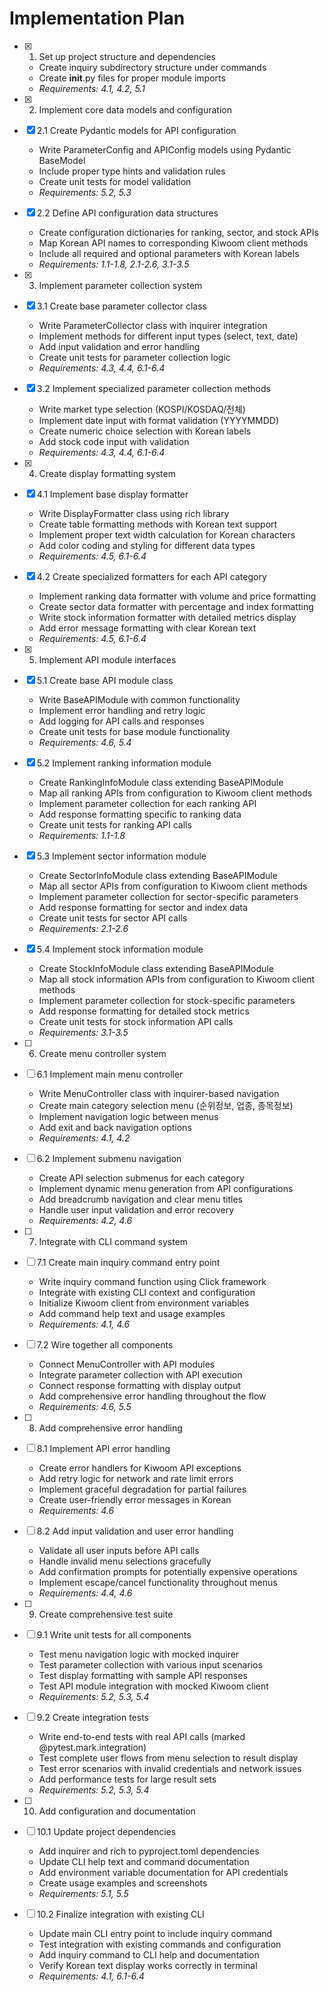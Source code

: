 # Implementation Plan

- [x] 1. Set up project structure and dependencies
  - Create inquiry subdirectory structure under commands
  - Create __init__.py files for proper module imports
  - _Requirements: 4.1, 4.2, 5.1_

- [x] 2. Implement core data models and configuration
- [x] 2.1 Create Pydantic models for API configuration
  - Write ParameterConfig and APIConfig models using Pydantic BaseModel
  - Include proper type hints and validation rules
  - Create unit tests for model validation
  - _Requirements: 5.2, 5.3_

- [x] 2.2 Define API configuration data structures
  - Create configuration dictionaries for ranking, sector, and stock APIs
  - Map Korean API names to corresponding Kiwoom client methods
  - Include all required and optional parameters with Korean labels
  - _Requirements: 1.1-1.8, 2.1-2.6, 3.1-3.5_

- [x] 3. Implement parameter collection system
- [x] 3.1 Create base parameter collector class
  - Write ParameterCollector class with inquirer integration
  - Implement methods for different input types (select, text, date)
  - Add input validation and error handling
  - Create unit tests for parameter collection logic
  - _Requirements: 4.3, 4.4, 6.1-6.4_

- [x] 3.2 Implement specialized parameter collection methods
  - Write market type selection (KOSPI/KOSDAQ/전체)
  - Implement date input with format validation (YYYYMMDD)
  - Create numeric choice selection with Korean labels
  - Add stock code input with validation
  - _Requirements: 4.3, 4.4, 6.1-6.4_

- [x] 4. Create display formatting system
- [x] 4.1 Implement base display formatter
  - Write DisplayFormatter class using rich library
  - Create table formatting methods with Korean text support
  - Implement proper text width calculation for Korean characters
  - Add color coding and styling for different data types
  - _Requirements: 4.5, 6.1-6.4_

- [x] 4.2 Create specialized formatters for each API category
  - Implement ranking data formatter with volume and price formatting
  - Create sector data formatter with percentage and index formatting
  - Write stock information formatter with detailed metrics display
  - Add error message formatting with clear Korean text
  - _Requirements: 4.5, 6.1-6.4_

- [x] 5. Implement API module interfaces
- [x] 5.1 Create base API module class
  - Write BaseAPIModule with common functionality
  - Implement error handling and retry logic
  - Add logging for API calls and responses
  - Create unit tests for base module functionality
  - _Requirements: 4.6, 5.4_

- [x] 5.2 Implement ranking information module
  - Create RankingInfoModule class extending BaseAPIModule
  - Map all ranking APIs from configuration to Kiwoom client methods
  - Implement parameter collection for each ranking API
  - Add response formatting specific to ranking data
  - Create unit tests for ranking API calls
  - _Requirements: 1.1-1.8_

- [x] 5.3 Implement sector information module
  - Create SectorInfoModule class extending BaseAPIModule
  - Map all sector APIs from configuration to Kiwoom client methods
  - Implement parameter collection for sector-specific parameters
  - Add response formatting for sector and index data
  - Create unit tests for sector API calls
  - _Requirements: 2.1-2.6_

- [x] 5.4 Implement stock information module
  - Create StockInfoModule class extending BaseAPIModule
  - Map all stock information APIs from configuration to Kiwoom client methods
  - Implement parameter collection for stock-specific parameters
  - Add response formatting for detailed stock metrics
  - Create unit tests for stock information API calls
  - _Requirements: 3.1-3.5_

- [ ] 6. Create menu controller system
- [ ] 6.1 Implement main menu controller
  - Write MenuController class with inquirer-based navigation
  - Create main category selection menu (순위정보, 업종, 종목정보)
  - Implement navigation logic between menus
  - Add exit and back navigation options
  - _Requirements: 4.1, 4.2_

- [ ] 6.2 Implement submenu navigation
  - Create API selection submenus for each category
  - Implement dynamic menu generation from API configurations
  - Add breadcrumb navigation and clear menu titles
  - Handle user input validation and error recovery
  - _Requirements: 4.2, 4.6_

- [ ] 7. Integrate with CLI command system
- [ ] 7.1 Create main inquiry command entry point
  - Write inquiry command function using Click framework
  - Integrate with existing CLI context and configuration
  - Initialize Kiwoom client from environment variables
  - Add command help text and usage examples
  - _Requirements: 4.1, 4.6_

- [ ] 7.2 Wire together all components
  - Connect MenuController with API modules
  - Integrate parameter collection with API execution
  - Connect response formatting with display output
  - Add comprehensive error handling throughout the flow
  - _Requirements: 4.6, 5.5_

- [ ] 8. Add comprehensive error handling
- [ ] 8.1 Implement API error handling
  - Create error handlers for Kiwoom API exceptions
  - Add retry logic for network and rate limit errors
  - Implement graceful degradation for partial failures
  - Create user-friendly error messages in Korean
  - _Requirements: 4.6_

- [ ] 8.2 Add input validation and user error handling
  - Validate all user inputs before API calls
  - Handle invalid menu selections gracefully
  - Add confirmation prompts for potentially expensive operations
  - Implement escape/cancel functionality throughout menus
  - _Requirements: 4.4, 4.6_

- [ ] 9. Create comprehensive test suite
- [ ] 9.1 Write unit tests for all components
  - Test menu navigation logic with mocked inquirer
  - Test parameter collection with various input scenarios
  - Test display formatting with sample API responses
  - Test API module integration with mocked Kiwoom client
  - _Requirements: 5.2, 5.3, 5.4_

- [ ] 9.2 Create integration tests
  - Write end-to-end tests with real API calls (marked @pytest.mark.integration)
  - Test complete user flows from menu selection to result display
  - Test error scenarios with invalid credentials and network issues
  - Add performance tests for large result sets
  - _Requirements: 5.2, 5.3, 5.4_

- [ ] 10. Add configuration and documentation
- [ ] 10.1 Update project dependencies
  - Add inquirer and rich to pyproject.toml dependencies
  - Update CLI help text and command documentation
  - Add environment variable documentation for API credentials
  - Create usage examples and screenshots
  - _Requirements: 5.1, 5.5_

- [ ] 10.2 Finalize integration with existing CLI
  - Update main CLI entry point to include inquiry command
  - Test integration with existing commands and configuration
  - Add inquiry command to CLI help and documentation
  - Verify Korean text display works correctly in terminal
  - _Requirements: 4.1, 6.1-6.4_